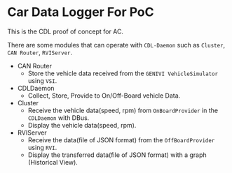 # Car Data Logger For PoC

This is the CDL proof of concept for AC.

There are some modules that can operate with `CDL-Daemon` such as `Cluster`, `CAN Router`, `RVIServer`.

- CAN Router
  * Store the vehicle data received from the `GENIVI VehicleSimulator` using `VSI`.
- CDLDaemon
  * Collect, Store, Provide to On/Off-Board vehicle Data.
- Cluster
  * Receive the vehicle data(speed, rpm) from `OnBoardProvider` in the `CDLDaemon` with DBus.
  * Display the vehicle data(speed, rpm).
- RVIServer
  * Receive the data(file of JSON format) from the `OffBoardProvider` using `RVI`.
  * Display the transferred data(file of JSON format) with a graph (Historical View).
